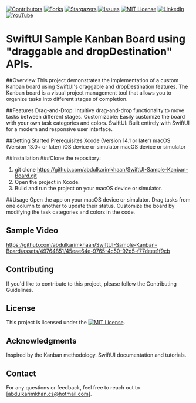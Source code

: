 [![Contributors][contributors-shield]][contributors-url]
[![Forks][forks-shield]][forks-url]
[![Stargazers][stars-shield]][stars-url]
[![Issues][issues-shield]][issues-url]
[![MIT License][license-shield]][license-url]
[![LinkedIn][linkedin-shield]][linkedin-url]
[![YouTube][youtube-shield]][youtube-url]


# SwiftUI Sample Kanban Board using "draggable and dropDestination" APIs.

##Overview
This project demonstrates the implementation of a custom Kanban board using SwiftUI's draggable and dropDestination features. The Kanban board is a visual project management tool that allows you to organize tasks into different stages of completion.

##Features
Drag-and-Drop: Intuitive drag-and-drop functionality to move tasks between different stages.
Customizable: Easily customize the board with your own task categories and colors.
SwiftUI: Built entirely with SwiftUI for a modern and responsive user interface.

##Getting Started
Prerequisites
Xcode (Version 14.1 or later)
macOS (Version 13.0+ or later)
iOS device or simulator
macOS device or simulator

##Installation
###Clone the repository: 
1. git clone https://github.com/abdulkarimkhaan/SwiftUI-Sample-Kanban-Board.git
2. Open the project in Xcode.
3. Build and run the project on your macOS device or simulator.

##Usage
Open the app on your macOS device or simulator.
Drag tasks from one column to another to update their status.
Customize the board by modifying the task categories and colors in the code.


## Sample Video
https://github.com/abdulkarimkhaan/SwiftUI-Sample-Kanban-Board/assets/49764851/45eae64e-9765-4c50-92d5-f77deee1f9cb

## Contributing
If you'd like to contribute to this project, please follow the Contributing Guidelines.

## License
This project is licensed under the [![MIT License][license-shield]][license-url].

## Acknowledgments
Inspired by the Kanban methodology.
SwiftUI documentation and tutorials.

## Contact
For any questions or feedback, feel free to reach out to [abdulkarimkhan.cs@hotmail.com].

[contributors-shield]: https://img.shields.io/github/contributors/abdulkarimkhaan/SwiftUIComponents.svg?style=for-the-badge
[contributors-url]: https://github.com/abdulkarimkhaan/SwiftUIComponents/graphs/contributors
[forks-shield]: https://img.shields.io/github/forks/abdulkarimkhaan/SwiftUIComponents.svg?style=for-the-badge
[forks-url]: https://github.com/abdulkarimkhaan/SwiftUIComponents/network/members
[stars-shield]: https://img.shields.io/github/stars/abdulkarimkhaan/SwiftUIComponents.svg?style=for-the-badge
[stars-url]: https://github.com/abdulkarimkhaan/SwiftUIComponents/stargazers
[linkedin-shield]: https://img.shields.io/badge/-LinkedIn-black.svg?style=for-the-badge&logo=linkedin&colorB=0762C8
[linkedin-url]: https://www.linkedin.com/in/abdulkarimkhan/
[issues-shield]: https://img.shields.io/github/issues/abdulkarimkhaan/SwiftUIComponents.svg?style=for-the-badge
[issues-url]: https://github.com/abdulkarimkhaan/SwiftUIComponents/issues
[license-shield]: https://img.shields.io/github/license/abdulkarimkhaan/SwiftUIComponents.svg?style=for-the-badge
[license-url]: https://github.com/abdulkarimkhaan/SwiftUIComponents/blob/master/LICENSE.txt
[youtube-shield]: https://img.shields.io/badge/-YouTube-red.svg?style=for-the-badge&logo=youtube&colorB=FF0000
[youtube-url]: https://www.youtube.com/watch?v=bcJGuHrU8uo

